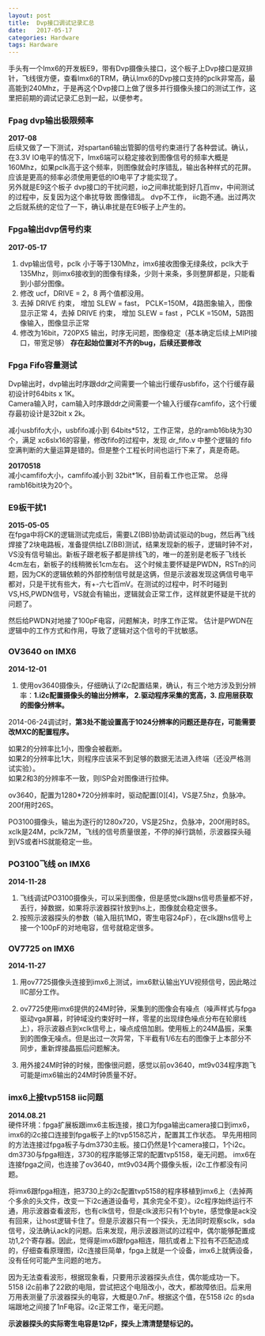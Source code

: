 ```yaml
---
layout: post
title:  Dvp接口调试记录汇总
date:   2017-05-17 
categories: Hardware
tags: Hardware
---
```


<!--more-->

手头有一个Imx6的开发板E9，带有Dvp摄像头接口，这个板子上Dvp接口是双排针，飞线很方便，查看Imx6的TRM，确认Imx6的Dvp接口支持的pclk非常高，最高能到240Mhz，于是再这个Dvp接口上做了很多并行摄像头接口的测试工作，这里把前期的调试记录汇总到一起，以便参考。

### Fpag dvp输出极限频率
**2017-08**<br>
后续又做了一下测试，对spartan6输出管脚的信号约束进行了各种尝试。确认，在3.3V IO电平的情况下，Imx6端可以稳定接收到图像信号的频率大概是160Mhz，如果pclk高于这个频率，则图像就会时序错乱，输出各种样式的花屏。应该是更高的频率必须使用更低的IO电平了才能实现了。<br>
另外就是E9这个板子 dvp接口的干扰问题，io之间串扰能到好几百mv，中间测试的过程中，反复因为这个串扰导致 图像错乱。 dvp不工作，  iic跑不通。出过两次之后就系统的定位了一下，确认串扰是在E9板子上产生的。

### Fpga输出dvp信号约束
**2017-05-17**<br>
1. dvp输出信号，pclk 小于等于130Mhz，imx6接收图像无绿条纹，pclk大于135Mhz，则imx6接收到的图像有绿条，少则十来条，多则整屏都是，只能看到小部分图像。
2. 修改 ucf，DRIVE = 2，8 两个值都没用。
3. 去掉 DRIVE 约束， 增加 SLEW = fast， PCLK=150M，4路图象输入，图像显示正常
4，去掉 DRIVE 约束， 增加 SLEW = fast ，PCLK =150M，5路图像输入，图像显示正常
5. 修改为16bit，720PX5 输出，时序无问题，图像稳定（基本确定后续上MIPI接口，带宽足够）  **存在起始位置对不齐的bug，后续还要修改**

### Fpga Fifo容量测试
Dvp输出时，dvp输出时序跟ddr之间需要一个输出行缓存usbfifo，这个行缓存最初设计时64bits x 1K。<br>
Camera输入时，cam输入时序跟ddr之间需要一个输入行缓存camfifo，这个行缓存最初设计是32bit x 2k。

减小usbfifo大小，usbfifo减小到 64bits*512，工作正常，总的ramb16b块为30个，满足 xc6slx16的容量，修改fifo的过程中，发现 dr_fifo.v 中整个逻辑的 fifo空满判断的大量运算是错的。但是整个工程长时间也运行下来了，真是奇葩。

**20170518**<br>
减小camfifo大小，camfifo减小到 32bit*1K，目前看工作也正常。 总得ramb16bit块为20个。


### E9板干扰1
**2015-05-05**<br>
在fpga中将CK的逻辑测试完成后，需要LZ(BB)协助调试驱动的bug，然后再飞线焊接了2块电路板，准备提供给LZ(BB)测试，结果发现新的板子，逻辑时钟不对，VS没有信号输出。新板子跟老板子都是排线飞的，唯一的差别是老板子飞线长4cm左右，新板子的线稍微长1cm左右。
这个时候主要怀疑是PWDN，RSTn的问题，因为CK的逻辑依赖的外部控制信号就是这俩，但是示波器发现这俩信号电平都对，只是干扰有些大，有+-六七百mV。在测试的过程中，时不时碰到VS,HS,PWDN信号，VS就会有输出，逻辑就会正常工作，这样就更怀疑是干扰的问题了。

然后给PWDN对地接了100pF电容，问题解决，时序工作正常。
估计是PWDN在逻辑中的工作方式和作用，导致了逻辑对这个信号的干扰敏感。 

### OV3640 on IMX6
**2014-12-01**<br>
1. 使用ov3640摄像头，仔细确认了i2c配置结果，确认，有三个地方涉及到分辨率：**1.i2c配置摄像头的输出分辨率， 2.驱动程序采集的宽高，3. 应用层获取的图像分辨率。**

2014-06-24调试时，**第3处不能设置高于1024分辨率的问题还是存在，可能需要改MXC的配置程序。**

如果2的分辨率比1小，图像会被截断。<br>
如果2的分辨率比1大，则程序应该采不到足够的数据无法进入终端（还没严格测试实验）。<br>
如果2和3的分辨率不一致，则ISP会对图像进行拉伸。<br>

ov3640，配置为1280*720分辨率时，驱动配置[0][4]，VS是7.5hz，负脉冲。200f用时26S。

PO3100摄像头，输出为逐行的1280x720，VS是25hz，负脉冲，200f用时8S。<br>
xclk是24M，pclk72M，飞线的信号质量很差，不停的掉行跳帧，示波器探头碰到VS或者HS就能稳定一些。

### PO3100飞线 on IMX6
**2014-11-28**<br>

1. 飞线调试PO3100摄像头，可以采到图像，但是感觉clk跟hs信号质量都不好，丢行，掉数据，如果将示波器探针放到hs上，图像就会稳定很多。
2. 按照示波器探头的参数（输入阻抗1MΩ，寄生电容24pF），在clk跟hs信号上接一个100pF的对地电容，信号就稳定很多。

### OV7725 on IMX6
**2014-11-27**<br>
1. 用ov7725摄像头连接到imx6上测试，imx6默认输出YUV视频信号，因此略过IIC部分工作。

2. ov7725使用imx6提供的24M时钟，采集到的图像会有噪点（噪声样式与fpga驱动vga屏幕，时钟域没约束好时一样，零星的出现绿色噪点分布在轮廓线上），将示波器点到xclk信号上，噪点成倍加剧。使用板上的24M晶振，采集到的图像无噪点。但是出过一次异常，下半截有1/6左右的图像于上本部分不同步，重新焊接晶振后问题解决。

3. 用外接24M时钟的时候，图像很问题，感觉以前ov3640，mt9v034程序跑飞可能是imx6输出的24M时钟质量不好。

### imx6上接tvp5158 iic问题
**2014.08.21**  <br>
硬件环境：fpga扩展板跟imx6主板连接，接口为fpga输出camera接口到imx6，imx6的i2c接口连接到fpga板子上的tvp5158芯片，配置其工作状态。
早先用相同的方法连接过fpga板子与dm3730主板。接口仍然是1个camera接口，1个i2c。
dm3730与fpga相连，3730的程序能够正常的配置tvp5158，毫无问题。
imx6在连接fpga之间，也连接了ov3640，mt9v034两个摄像头板，i2c工作都没有问题。

将imx6跟fpga相连，把3730上的i2c配置tvp5158的程序移植到imx6上（去掉两个多余的头文件，改变一下i2c通道设备号，其余完全不变）。i2c程序始终运行不通，用示波器查看波形，也有clk信号，但是clk波形只有1个byte，感觉像是ack没有回来，让host逻辑卡住了。但是示波器只有一个探头，无法同时观察sclk，sda信号，没法确认ack的问题。后来发现，用示波器测试的过程中，偶尔能够配置成功1,2个寄存器。因此，觉得是imx6跟fpga相连，阻抗或者上下拉有不匹配造成的，仔细查看原理图，i2c连接巨简单，fpga上就是一个设备，imx6上就俩设备，没有任何可能产生问题的地方。

因为无法查看波形，根据现象看，只要用示波器探头点住，偶尔能成功一下。5158 i2c前串了22欧的电阻，尝试把这个电阻改小，改大，都故障依旧。后来用万用表测量了示波器探头的电容，大概是0.7nF。根据这个值，在5158 i2c 的sda端跟地之间接了1nF电容。i2c正常工作，毫无问题。

**示波器探头的实际寄生电容是12pF，探头上清清楚楚标记的。**
